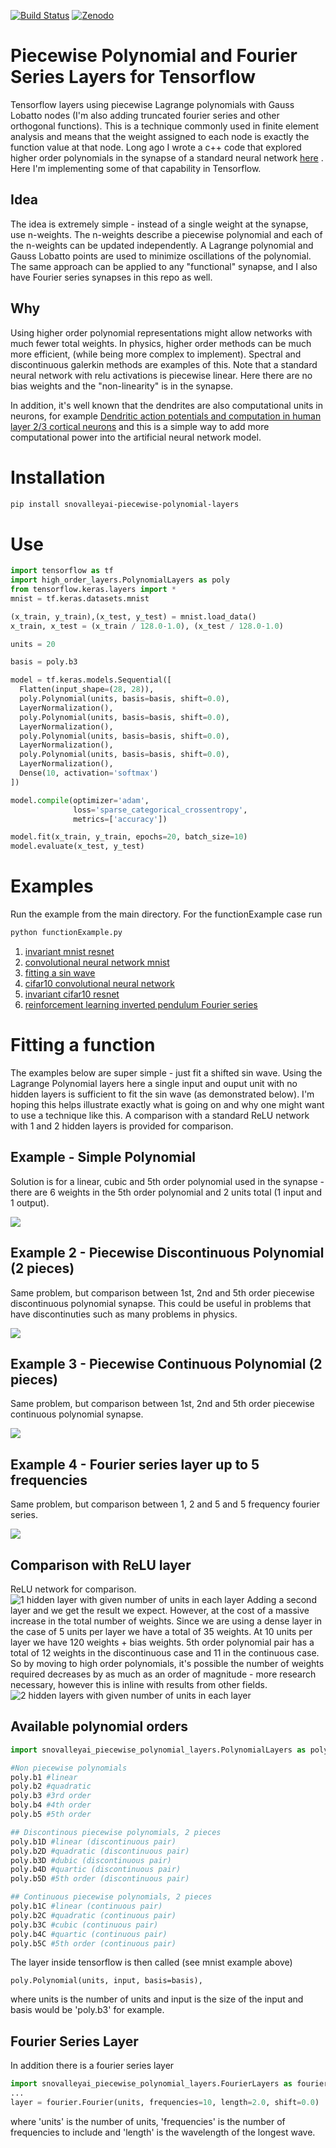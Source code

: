 [![Build Status](https://travis-ci.org/jloveric/high-order-layers.svg?branch=master)](https://travis-ci.org/jloveric/piecewise-polynomial-layers)
[![Zenodo](https://zenodo.org/badge/DOI/10.5281/zenodo.3628932.svg)](https://zenodo.org/record/3628932#.Xi-RAd-YXRY)
# Piecewise Polynomial and Fourier Series Layers for Tensorflow
Tensorflow layers using piecewise Lagrange polynomials with Gauss Lobatto nodes (I'm also adding truncated fourier series and other orthogonal functions).  This is a technique commonly used in finite element
analysis and means that the weight assigned to each node is exactly the function value at that node.  Long ago I wrote a c++ code that explored higher 
order polynomials in the synapse of a standard neural network [here](https://www.researchgate.net/publication/276923198_Discontinuous_Piecewise_Polynomial_Neural_Networks) .  Here I'm implementing some of that capability in Tensorflow.

## Idea

The idea is extremely simple - instead of a single weight at the synapse, use n-weights.  The n-weights describe a piecewise polynomial and each of the n-weights can be updated independently.  A Lagrange polynomial and Gauss Lobatto points are used to minimize oscillations of the polynomial.  The same approach can be applied to any "functional" synapse, and I also have Fourier series synapses in this repo as well.

## Why

Using higher order polynomial representations might allow networks with much fewer total weights. In physics, higher order methods
can be much more efficient, (while being more complex to implement). Spectral and discontinuous galerkin methods are examples of this.  Note that a standard neural network with relu activations is piecewise linear.  Here there are no bias weights and the "non-linearity" is in the synapse. 

In addition, it's well known that the dendrites are also computational units in neurons, for example [Dendritic action potentials and computation in human layer 2/3 cortical neurons](https://science.sciencemag.org/content/367/6473/83) and this is a simple way to add more computational power into the artificial neural network model.

# Installation

```bash
pip install snovalleyai-piecewise-polynomial-layers
```

# Use

```python
import tensorflow as tf
import high_order_layers.PolynomialLayers as poly
from tensorflow.keras.layers import *
mnist = tf.keras.datasets.mnist

(x_train, y_train),(x_test, y_test) = mnist.load_data()
x_train, x_test = (x_train / 128.0-1.0), (x_test / 128.0-1.0)

units = 20

basis = poly.b3

model = tf.keras.models.Sequential([
  Flatten(input_shape=(28, 28)),
  poly.Polynomial(units, basis=basis, shift=0.0),
  LayerNormalization(),
  poly.Polynomial(units, basis=basis, shift=0.0),
  LayerNormalization(),
  poly.Polynomial(units, basis=basis, shift=0.0),
  LayerNormalization(),
  poly.Polynomial(units, basis=basis, shift=0.0),
  LayerNormalization(),
  Dense(10, activation='softmax')
])

model.compile(optimizer='adam',
              loss='sparse_categorical_crossentropy',
              metrics=['accuracy'])

model.fit(x_train, y_train, epochs=20, batch_size=10)
model.evaluate(x_test, y_test)
```

# Examples

Run the example from the main directory.  For the functionExample case run
```bash
python functionExample.py
```

1. [invariant mnist resnet](invariantMnistExample.py)
2. [convolutional neural network mnist](mnistCNNExample.py)
3. [fitting a sin wave](functionExample.py)
4. [cifar10 convolutional neural network](cifar10CNNExample.py)
5. [invariant cifar10 resnet](invariantCIFAR10Example.py)
6. [reinforcement learning inverted pendulum Fourier series](inverted_pendulum_rl.py)

# Fitting a function

The examples below are super simple - just fit a shifted sin wave.  Using the Lagrange Polynomial layers here a single input and ouput unit with no hidden layers is sufficient to fit the sin wave (as demonstrated below).  I'm hoping this helps illustrate exactly what is going on and why one might want to use a technique like this.  A comparison with a standard ReLU network with 1 and 2 hidden layers is provided for comparison.

## Example - Simple Polynomial

Solution is for a linear, cubic and 5th order polynomial used in the synapse - there are 6 weights in the 5th order polynomial and 2 units total (1 input and 1 output).

![](images/sin5p.png)

## Example 2 - Piecewise Discontinuous Polynomial (2 pieces)

Same problem, but comparison between 1st, 2nd and 5th order piecewise discontinuous polynomial synapse.  This could be useful in problems that
have discontinuties such as many problems in physics.

![](images/sin5d.png)

## Example 3 - Piecewise Continuous Polynomial (2 pieces)

Same problem, but comparison between 1st, 2nd and 5th order piecewise continuous polynomial synapse.

![](images/sin5c.png)

## Example 4 - Fourier series layer up to 5 frequencies

Same problem, but comparison between 1, 2 and 5 and 5 frequency fourier series.

![](images/sin5f.png)

## Comparison with ReLU layer

ReLU network for comparison.
![1 hidden layer with given number of units in each layer](images/sinRelu1.png)
Adding a second layer and we get the result we expect.  However, at the cost of a massive increase in the total number of weights.  Since we are using a dense layer in the case of 5 units per layer we have a total of 35 weights.  At 10 units per layer we have 120 weights + bias weights.  5th order polynomial pair has a total of 12 weights in the discontinuous case and 11 in the continuous case.  So by moving to high order polynomials, it's possible the number of weights required decreases by as much as an order of magnitude - more research necessary, however this is inline with results from other fields.
![2 hidden layers with given number of units in each layer](images/sinRelu2.png)

## Available polynomial orders

```python
import snovalleyai_piecewise_polynomial_layers.PolynomialLayers as poly

#Non piecewise polynomials
poly.b1 #linear
poly.b2 #quadratic
poly.b3 #3rd order
boly.b4 #4th order
poly.b5 #5th order

## Discontinous piecewise polynomials, 2 pieces
poly.b1D #linear (discontinuous pair)
poly.b2D #quadratic (discontinuous pair)
poly.b3D #dubic (discontinuous pair)
poly.b4D #quartic (discontinuous pair)
poly.b5D #5th order (discontinuous pair)

## Continuous piecewise polynomials, 2 pieces
poly.b1C #linear (continuous pair)
poly.b2C #quadratic (continuous pair)
poly.b3C #cubic (continuous pair)
poly.b4C #quartic (continuous pair)
poly.b5C #5th order (continuous pair)
```
The layer inside tensorflow is then called (see mnist example above)
```
poly.Polynomial(units, input, basis=basis),
```
where units is the number of units and input is the size of the input and basis would be 'poly.b3' for example.

## Fourier Series Layer
In addition there is a fourier series layer
```python
import snovalleyai_piecewise_polynomial_layers.FourierLayers as fourier
...
layer = fourier.Fourier(units, frequencies=10, length=2.0, shift=0.0)
```
where 'units' is the number of units, 'frequencies' is the number of frequencies to include and 'length' is the wavelength of the longest wave.